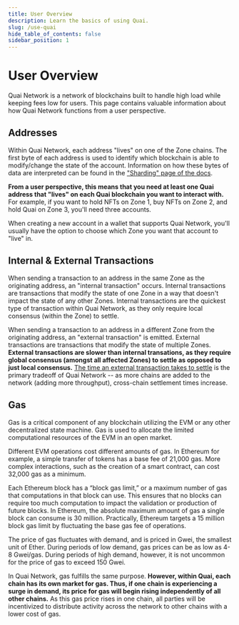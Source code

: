 ```yaml
---
title: User Overview
description: Learn the basics of using Quai.
slug: /use-quai
hide_table_of_contents: false
sidebar_position: 1
---
```


# User Overview

Quai Network is a network of blockchains built to handle high load while keeping fees low for users. This page contains valuable information about how Quai Network functions from a user perspective.

## Addresses
Within Quai Network, each address "lives" on one of the Zone chains. The first byte of each address is used to identify which blockchain is able to modify/change the state of the account. Information on how these bytes of data are interpreted can be found in the ["Sharding" page of the docs](../../../learn/advanced-introduction/hierarchical-structure/sharding.mdx). 

**From a user perspective, this means that you need at least one Quai address that "lives" on each Quai blockchain you want to interact with.** For example, if you want to hold NFTs on Zone 1, buy NFTs on Zone 2, and hold Quai on Zone 3, you'll need three accounts.

When creating a new account in a wallet that supports Quai Network, you'll usually have the option to choose which Zone you want that account to "live" in.

## Internal & External Transactions
When sending a transaction to an address in the same Zone as the originating address, an "internal transaction" occurs. Internal transactions are transactions that modify the state of one Zone in a way that doesn't impact the state of any other Zones. Internal transactions are the quickest type of transaction within Quai Network, as they only require local consensus (within the Zone) to settle.

When sending a transaction to an address in a different Zone from the originating address, an "external transaction" is emitted. External transactions are transactions that modify the state of multiple Zones. **External transactions are slower than internal transations, as they require global consensus (amongst all affected Zones) to settle as opposed to just local consensus.** [The time an external transaction takes to settle](../../../learn/advanced-introduction/poem/infinite-execution-shards/dynamic-sharding.mdx) is the primary tradeoff of Quai Network -- as more chains are added to the network (adding more throughput), cross-chain settlement times increase. 

## Gas
Gas is a critical component of any blockchain utilizing the EVM or any other decentralized state machine. Gas is used to allocate the limited computational resources of the EVM in an open market. 

Different EVM operations cost different amounts of gas. In Ethereum for example, a simple transfer of tokens has a base fee of 21,000 gas. More complex interactions, such as the creation of a smart contract, can cost 32,000 gas as a minimum.

Each Ethereum block has a “block gas limit,” or a maximum number of gas that computations in that block can use. This ensures that no blocks can require too much computation to impact the validation or production of future blocks. In Ethereum, the absolute maximum amount of gas a single block can consume is 30 million. Practically, Ethereum targets a 15 million block gas limit by fluctuating the base gas fee of operations.

The price of gas fluctuates with demand, and is priced in Gwei, the smallest unit of Ether. During periods of low demand, gas prices can be as low as 4-8 Gwei/gas. During periods of high demand, however, it is not uncommon for the price of gas to exceed 150 Gwei. 

In Quai Network, gas fulfills the same purpose. **However, within Quai, each chain has its own market for gas. Thus, if one chain is experiencing a surge in demand, its price for gas will begin rising independently of all other chains.** As this gas price rises in one chain, all parties will be incentivized to distribute activity across the network to other chains with a lower cost of gas. 